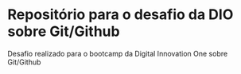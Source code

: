 # Repositório para o desafio da DIO sobre Git/Github
Desafio realizado para o bootcamp da Digital Innovation One sobre Git/Github
